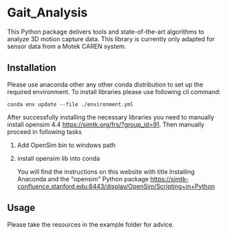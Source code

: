 # Gait_Analysis

This Python package delivers tools and state-of-the-art
algorithms to analyze 3D motion capture data.
This library is currently only adapted for sensor data
from a Motek CAREN system.

## Installation

Please use anaconda other any other conda distribution to set up the required environment. To install libraries please
use following cli command:

````shell
conda env update --file ./environment.yml
````

After successfully installing the necessary libraries you need to manually install opensim 4.4
https://simtk.org/frs/?group_id=91.
Then manually proceed in following tasks

1. Add OpenSim bin to windows path
2. install opensim lib into conda

   You will find the instructions on this website with title Installing Anaconda and the "opensim" Python package
   https://simtk-confluence.stanford.edu:8443/display/OpenSim/Scripting+in+Python

## Usage

Please take the resources in the example folder for advice.